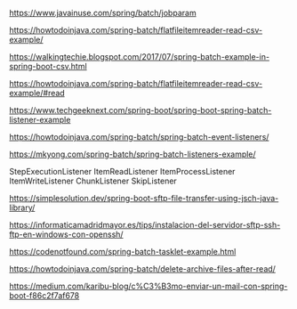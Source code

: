 https://www.javainuse.com/spring/batch/jobparam

https://howtodoinjava.com/spring-batch/flatfileitemreader-read-csv-example/

https://walkingtechie.blogspot.com/2017/07/spring-batch-example-in-spring-boot-csv.html

https://howtodoinjava.com/spring-batch/flatfileitemreader-read-csv-example/#read

https://www.techgeeknext.com/spring-boot/spring-boot-spring-batch-listener-example

https://howtodoinjava.com/spring-batch/spring-batch-event-listeners/

https://mkyong.com/spring-batch/spring-batch-listeners-example/

StepExecutionListener
ItemReadListener
ItemProcessListener
ItemWriteListener
ChunkListener
SkipListener

https://simplesolution.dev/spring-boot-sftp-file-transfer-using-jsch-java-library/

https://informaticamadridmayor.es/tips/instalacion-del-servidor-sftp-ssh-ftp-en-windows-con-openssh/

https://codenotfound.com/spring-batch-tasklet-example.html

https://howtodoinjava.com/spring-batch/delete-archive-files-after-read/

https://medium.com/karibu-blog/c%C3%B3mo-enviar-un-mail-con-spring-boot-f86c2f7af678